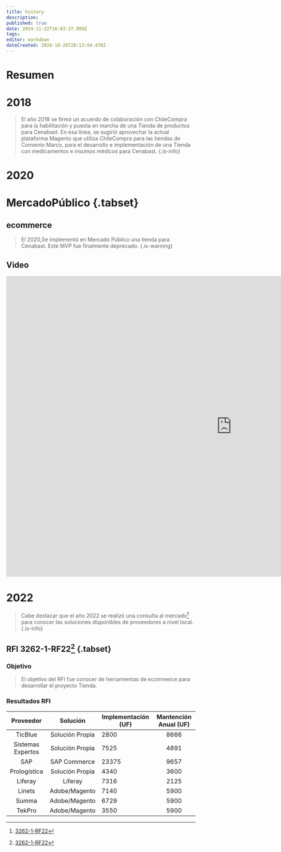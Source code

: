 ```yaml
---
title: history
description: 
published: true
date: 2024-11-22T16:03:37.899Z
tags: 
editor: markdown
dateCreated: 2024-10-28T20:13:04.476Z
---
```


# Resumen

# 2018

> El año 2018 se firmó un acuerdo de colaboración con ChileCompra para la habilitación y puesta en marcha de una Tienda de productos para Cenabast. En esa línea, se sugirió aprovechar la actual plataforma Magento que utiliza ChileCompra para las tiendas de Convenio Marco, para el desarrollo e implementación de una Tienda con medicamentos e insumos médicos para Cenabast.
{.is-info}



# 2020 

# MercadoPúblico {.tabset}

## ecommerce

> El 2020,Se implementó en Mercado Público una tienda para Cenabast. Este MVP fue finalmente deprecado.
{.is-warning}

## Video

<iframe width="1200" height="800" src="https://www.youtube.com/embed/pkmF59byLSg?si=KqlhPF68a9gJOHXe" title="YouTube video player" frameborder="0" allow="accelerometer; autoplay; clipboard-write; encrypted-media; gyroscope; picture-in-picture; web-share" allowfullscreen></iframe>

# 2022

> Cabe destacar que el año 2022 se realizó una consulta al mercado[^1] para conocer las soluciones disponibles de proveedores a nivel local.
{.is-info}


## RFI 3262-1-RF22[^1] {.tabset}

### Objetivo
> El objetivo del RFI fue conocer de herramientas de ecommerce para desarrollar el proyecto Tienda.

### Resultados RFI

|     Proveedor     |     Solución    | Implementación (UF) | Mantención Anual (UF) |
|:-----------------:|:---------------:|---------------------|:---------------------:|
| TicBlue           | Solución Propia |         2800        |          8666         |
| Sistemas Expertos | Solución Propia |         7525        |          4891         |
| SAP               |   SAP Commerce  |        23375        |          9657         |
| Prologística      | Solución Propia |         4340        |          3600         |
| Liferay           |     Liferay     |         7316        |          2125         |
| Linets            |  Adobe/Magento  |         7140        |          5900         |
| Summa             |  Adobe/Magento  |         6729        |          5900         |
| TekPro            |  Adobe/Magento  |         3550        |          5900         |


[^1]: [3262-1-RF22](https://consulta-mercado.mercadopublico.cl/detalle-consulta-mercado/3262-1-RF22)